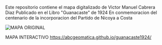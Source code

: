 Este repositorio contiene el mapa digitalizado de Victor Manuel Cabrera Diaz
Publicado en el Libro "Guanacaste" de 1924
En conmemoracion del centenario de la incorporacion del Partido de Nicoya a Costa 

![MAPA ORIGINAL ](https://github.com/abcgeomatica/guanacaste1924/blob/326ead36c9acbff712124d3dbc2abc6faaf7264f/MapaGuanacaste1924.png)



MAPA INTERACTIVO
https://abcgeomatica.github.io/guanacaste1924/


